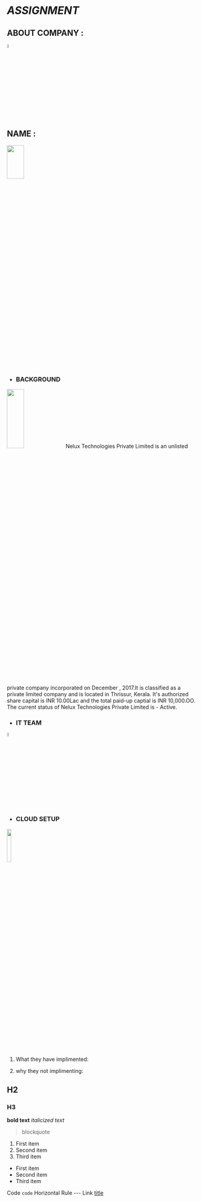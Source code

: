 # *ASSIGNMENT*

## **ABOUT COMPANY** : 
<img src="https://clipground.com/images/about-me-icon-png-2.png" width=10% height=5%>


## **NAME** :
<img src="https://th.bing.com/th/id/OIP.Wlp7lN0BBU6CgUlDCHEejAHaB1?pid=ImgDet&rs=1" width=30% height=15%>


- ### **BACKGROUND**
<img src="https://freelancinghacks.com/wp-content/uploads/2020/06/send-proposal-640x384.jpg" width=30% height=20%>
Nelux Technologies Private Limited is an unlisted private company incorporated on December , 2017.It is classified as a private limited company and is located in Thrissur, Kerala. It's authorized share capital is INR 10.00Lac and the total paid-up captial is INR 10,000.OO. The current status of Nelux Technologies Private Limited is - Active.



- ### **IT TEAM**
<img src="https://th.bing.com/th/id/OIP.7rIkEy5rr372aqu1QFvlXgHaHa?pid=ImgDet&rs=1" width=10% height=5%>


- ### **CLOUD SETUP**
<img src="https://th.bing.com/th/id/OIP.s5Oey95K1Q4ENmW-wYo0zwHaHa?pid=ImgDet&rs=1" width=15% height=15%>



1. What they have implimented:

2. why they not implimenting:



## H2
### H3

**bold text**
*italicized text*

> blockquote

1. First item
2. Second item
3. Third item

- First item
- Second item
- Third item

Code	`code`
Horizontal Rule	---
Link	[title](https://www.example.com)